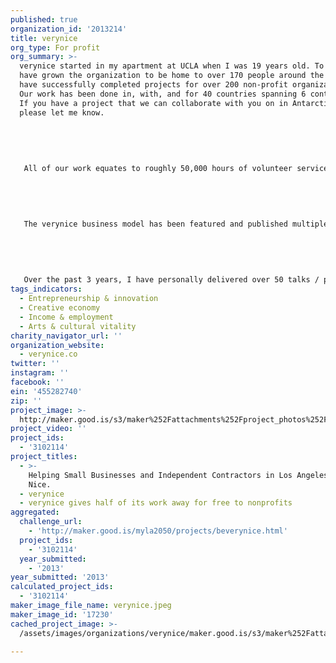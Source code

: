```yaml
---
published: true
organization_id: '2013214'
title: verynice
org_type: For profit
org_summary: >-
  verynice started in my apartment at UCLA when I was 19 years old. To date, I
  have grown the organization to be home to over 170 people around the globe. We
  have successfully completed projects for over 200 non-profit organizations.
  Our work has been done in, with, and for 40 countries spanning 6 continents.
  If you have a project that we can collaborate with you on in Antarctica,
  please let me know.
   
   
   
   
   
   All of our work equates to roughly 50,000 hours of volunteer service. This is the equivalent of working for 5.7 years straight without any break, and we do all of this without any automated process or crowd-sourced gimmick. Just a group of friends from around the world working hard.
   
   
   
   
   
   The verynice business model has been featured and published multiple times on renowned publications including Forbes, GOOD Magazine, The Huffington Post, and The Guardian. In total, our work has been featured on over 100 print and online venues.
   
   
   
   
   
   Over the past 3 years, I have personally delivered over 50 talks / panel discussions / workshops at venues across the United States including TEDx, UCLA, Art Center, and the Art Directors Club.
tags_indicators:
  - Entrepreneurship & innovation
  - Creative economy
  - Income & employment
  - Arts & cultural vitality
charity_navigator_url: ''
organization_website:
  - verynice.co
twitter: ''
instagram: ''
facebook: ''
ein: '455282740'
zip: ''
project_image: >-
  http://maker.good.is/s3/maker%252Fattachments%252Fproject_photos%252Fimages%252F17230%252Fdisplay%252Fverynice.jpeg=c570x385
project_video: ''
project_ids:
  - '3102114'
project_titles:
  - >-
    Helping Small Businesses and Independent Contractors in Los Angeles Be Very
    Nice.
  - verynice
  - verynice gives half of its work away for free to nonprofits
aggregated:
  challenge_url:
    - 'http://maker.good.is/myla2050/projects/beverynice.html'
  project_ids:
    - '3102114'
  year_submitted:
    - '2013'
year_submitted: '2013'
calculated_project_ids:
  - '3102114'
maker_image_file_name: verynice.jpeg
maker_image_id: '17230'
cached_project_image: >-
  /assets/images/organizations/verynice/maker.good.is/s3/maker%252Fattachments%252Fproject_photos%252Fimages%252F17230%252Fdisplay%252Fverynice.jpeg=c570x385.jpg

---
```

